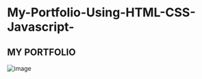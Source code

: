 # My-Portfolio-Using-HTML-CSS-Javascript-
## MY PORTFOLIO 
![image](https://user-images.githubusercontent.com/110769010/195659277-9a4f8c56-91cb-4758-898e-456ba51e4779.png)
